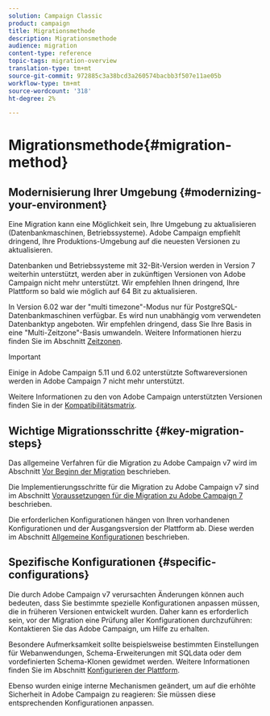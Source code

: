 ```yaml
---
solution: Campaign Classic
product: campaign
title: Migrationsmethode
description: Migrationsmethode
audience: migration
content-type: reference
topic-tags: migration-overview
translation-type: tm+mt
source-git-commit: 972885c3a38bcd3a260574bacbb3f507e11ae05b
workflow-type: tm+mt
source-wordcount: '318'
ht-degree: 2%

---
```



# Migrationsmethode{#migration-method}

## Modernisierung Ihrer Umgebung {#modernizing-your-environment}

Eine Migration kann eine Möglichkeit sein, Ihre Umgebung zu aktualisieren (Datenbankmaschinen, Betriebssysteme). Adobe Campaign empfiehlt dringend, Ihre Produktions-Umgebung auf die neuesten Versionen zu aktualisieren.

Datenbanken und Betriebssysteme mit 32-Bit-Version werden in Version 7 weiterhin unterstützt, werden aber in zukünftigen Versionen von Adobe Campaign nicht mehr unterstützt. Wir empfehlen Ihnen dringend, Ihre Plattform so bald wie möglich auf 64 Bit zu aktualisieren.

In Version 6.02 war der &quot;multi timezone&quot;-Modus nur für PostgreSQL-Datenbankmaschinen verfügbar. Es wird nun unabhängig vom verwendeten Datenbanktyp angeboten. Wir empfehlen dringend, dass Sie Ihre Basis in eine &quot;Multi-Zeitzone&quot;-Basis umwandeln. Weitere Informationen hierzu finden Sie im Abschnitt [Zeitzonen](../../migration/using/general-configurations.md#time-zones).

>[!IMPORTANT]
>
>Einige in Adobe Campaign 5.11 und 6.02 unterstützte Softwareversionen werden in Adobe Campaign 7 nicht mehr unterstützt.
>
>Weitere Informationen zu den von Adobe Campaign unterstützten Versionen finden Sie in der [Kompatibilitätsmatrix](../../rn/using/compatibility-matrix.md).

## Wichtige Migrationsschritte {#key-migration-steps}

Das allgemeine Verfahren für die Migration zu Adobe Campaign v7 wird im Abschnitt [Vor Beginn der Migration](../../migration/using/before-starting-migration.md) beschrieben.

Die Implementierungsschritte für die Migration zu Adobe Campaign v7 sind im Abschnitt [Voraussetzungen für die Migration zu Adobe Campaign 7](../../migration/using/prerequisites-for-migration-to-adobe-campaign-7.md) beschrieben.

Die erforderlichen Konfigurationen hängen von Ihren vorhandenen Konfigurationen und der Ausgangsversion der Plattform ab. Diese werden im Abschnitt [Allgemeine Konfigurationen](../../migration/using/general-configurations.md) beschrieben.

## Spezifische Konfigurationen {#specific-configurations}

Die durch Adobe Campaign v7 verursachten Änderungen können auch bedeuten, dass Sie bestimmte spezielle Konfigurationen anpassen müssen, die in früheren Versionen entwickelt wurden. Daher kann es erforderlich sein, vor der Migration eine Prüfung aller Konfigurationen durchzuführen: Kontaktieren Sie das Adobe Campaign, um Hilfe zu erhalten.

Besondere Aufmerksamkeit sollte beispielsweise bestimmten Einstellungen für Webanwendungen, Schema-Erweiterungen mit SQLdata oder dem vordefinierten Schema-Klonen gewidmet werden. Weitere Informationen finden Sie im Abschnitt [Konfigurieren der Plattform](../../migration/using/configuring-your-platform.md).

Ebenso wurden einige interne Mechanismen geändert, um auf die erhöhte Sicherheit in Adobe Campaign zu reagieren: Sie müssen diese entsprechenden Konfigurationen anpassen.
